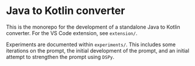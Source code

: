 # Java to Kotlin converter

This is the monorepo for the development of a standalone Java to Kotlin converter. For the VS Code extension, see `extension/`.

Experiments are documented within `experiments/`. This includes some iterations on the prompt, the initial development of the prompt, and an initial attempt to strengthen the prompt using `DSPy`.
